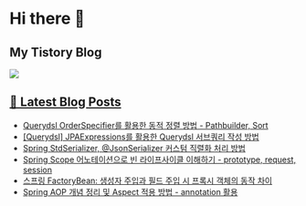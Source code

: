 # Hi there 👋

## My Tistory Blog

<p>
    <a href="https://kylo8.tistory.com"><img src="https://img.shields.io/badge/Tistory-000000?style=flat-square&logo=Tistory&logoColor=white"/>
</p>

## 📕 Latest Blog Posts

<ul><li><a href='https://kylo8.tistory.com/entry/Querydsl-OrderSpecifier%EB%A5%BC-%ED%99%9C%EC%9A%A9%ED%95%9C-%EB%8F%99%EC%A0%81-%EC%A0%95%EB%A0%AC-%EB%B0%A9%EB%B2%95-Pathbuilder-Sort' target='_blank'>Querydsl OrderSpecifier를 활용한 동적 정렬 방법 - Pathbuilder, Sort</a></li><li><a href='https://kylo8.tistory.com/entry/Querydsl-JPAExpressions%EB%A5%BC-%ED%99%9C%EC%9A%A9%ED%95%9C-Querydsl-%EC%84%9C%EB%B8%8C%EC%BF%BC%EB%A6%AC-%EC%9E%91%EC%84%B1-%EB%B0%A9%EB%B2%95' target='_blank'>[Querydsl] JPAExpressions를 활용한 Querydsl 서브쿼리 작성 방법</a></li><li><a href='https://kylo8.tistory.com/entry/Spring-StdSerializer-JsonSerializer-%EC%BB%A4%EC%8A%A4%ED%85%80-%EC%A7%81%EB%A0%AC%ED%99%94-%EC%B2%98%EB%A6%AC-%EB%B0%A9%EB%B2%95' target='_blank'>Spring StdSerializer, @JsonSerializer 커스텀 직렬화 처리 방법</a></li><li><a href='https://kylo8.tistory.com/entry/Spring-Scope-%EC%96%B4%EB%85%B8%ED%85%8C%EC%9D%B4%EC%85%98%EC%9C%BC%EB%A1%9C-%EB%B9%88-%EB%9D%BC%EC%9D%B4%ED%94%84%EC%82%AC%EC%9D%B4%ED%81%B4-%EC%9D%B4%ED%95%B4%ED%95%98%EA%B8%B0-prototype-request-session' target='_blank'>Spring Scope 어노테이션으로 빈 라이프사이클 이해하기 - prototype, request, session</a></li><li><a href='https://kylo8.tistory.com/entry/%EC%8A%A4%ED%94%84%EB%A7%81-FactoryBean-%EC%83%9D%EC%84%B1%EC%9E%90-%EC%A3%BC%EC%9E%85%EA%B3%BC-%ED%95%84%EB%93%9C-%EC%A3%BC%EC%9E%85-%EC%8B%9C-%ED%94%84%EB%A1%9D%EC%8B%9C-%EA%B0%9D%EC%B2%B4%EC%9D%98-%EB%8F%99%EC%9E%91-%EC%B0%A8%EC%9D%B4' target='_blank'>스프링 FactoryBean: 생성자 주입과 필드 주입 시 프록시 객체의 동작 차이</a></li><li><a href='https://kylo8.tistory.com/entry/Spring-AOP-%EA%B0%9C%EB%85%90-%EC%A0%95%EB%A6%AC-%EB%B0%8F-Aspect-%EC%A0%81%EC%9A%A9-%EB%B0%A9%EB%B2%95-annotation-%ED%99%9C%EC%9A%A9' target='_blank'>Spring AOP 개념 정리 및 Aspect 적용 방법 - annotation 활용</a></li></ul>